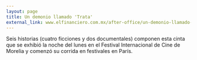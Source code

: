 ```yaml
---
layout: page
title: Un demonio llamado 'Trata'
external_link: www.elfinanciero.com.mx/after-office/un-demonio-llamado-trata.html
---
```


Seis historias (cuatro ficciones y dos documentales) componen esta cinta que se exhibió la noche del lunes en el Festival Internacional de Cine de Morelia y comenzó su corrida en festivales en París.
